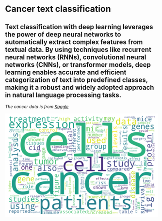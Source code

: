 # Cancer text classification
## Text classification with deep learning leverages the power of deep neural networks to automatically extract complex features from textual data. By using techniques like recurrent neural networks (RNNs), convolutional neural networks (CNNs), or transformer models, deep learning enables accurate and efficient categorization of text into predefined classes, making it a robust and widely adopted approach in natural language processing tasks.

*The cancer data is from [Kaggle](https://www.kaggle.com/datasets/falgunipatel19/biomedical-text-publication-classification)*

![alt text](https://github.com/JamBelg/Cancer-text-classification/blob/main/wordcloud.png)

